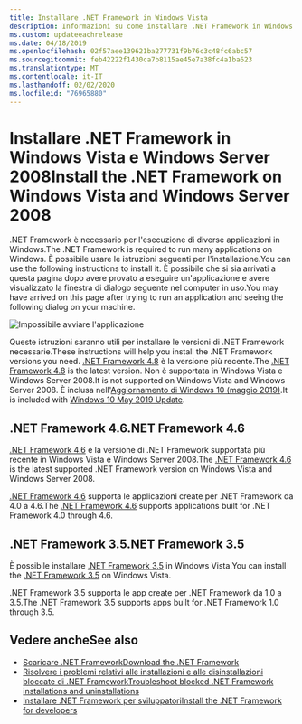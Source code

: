```yaml
---
title: Installare .NET Framework in Windows Vista
description: Informazioni su come installare .NET Framework in Windows Vista.
ms.custom: updateeachrelease
ms.date: 04/18/2019
ms.openlocfilehash: 02f57aee139621ba277731f9b76c3c48fc6abc57
ms.sourcegitcommit: feb42222f1430ca7b8115ae45e7a38fc4a1ba623
ms.translationtype: MT
ms.contentlocale: it-IT
ms.lasthandoff: 02/02/2020
ms.locfileid: "76965880"
---
```

# <a name="install-the-net-framework-on-windows-vista-and-windows-server-2008"></a><span data-ttu-id="12e71-103">Installare .NET Framework in Windows Vista e Windows Server 2008</span><span class="sxs-lookup"><span data-stu-id="12e71-103">Install the .NET Framework on Windows Vista and Windows Server 2008</span></span>

<span data-ttu-id="12e71-104">.NET Framework è necessario per l'esecuzione di diverse applicazioni in Windows.</span><span class="sxs-lookup"><span data-stu-id="12e71-104">The .NET Framework is required to run many applications on Windows.</span></span> <span data-ttu-id="12e71-105">È possibile usare le istruzioni seguenti per l'installazione.</span><span class="sxs-lookup"><span data-stu-id="12e71-105">You can use the following instructions to install it.</span></span> <span data-ttu-id="12e71-106">È possibile che si sia arrivati a questa pagina dopo avere provato a eseguire un'applicazione e avere visualizzato la finestra di dialogo seguente nel computer in uso.</span><span class="sxs-lookup"><span data-stu-id="12e71-106">You may have arrived on this page after trying to run an application and seeing the following dialog on your machine.</span></span>

![Impossibile avviare l'applicazione](./media/this-application-could-not-be-started.png)

<span data-ttu-id="12e71-108">Queste istruzioni saranno utili per installare le versioni di .NET Framework necessarie.</span><span class="sxs-lookup"><span data-stu-id="12e71-108">These instructions will help you install the .NET Framework versions you need.</span></span> <span data-ttu-id="12e71-109">[.NET Framework 4.8](https://github.com/Microsoft/dotnet/tree/master/releases/net48) è la versione più recente.</span><span class="sxs-lookup"><span data-stu-id="12e71-109">The [.NET Framework 4.8](https://github.com/Microsoft/dotnet/tree/master/releases/net48) is the latest version.</span></span> <span data-ttu-id="12e71-110">Non è supportata in Windows Vista e Windows Server 2008.</span><span class="sxs-lookup"><span data-stu-id="12e71-110">It is not supported on Windows Vista and Windows Server 2008.</span></span> <span data-ttu-id="12e71-111">È inclusa nell'[Aggiornamento di Windows 10 (maggio 2019)](https://support.microsoft.com/help/4028685/windows-10-get-the-update).</span><span class="sxs-lookup"><span data-stu-id="12e71-111">It is included with [Windows 10 May 2019 Update](https://support.microsoft.com/help/4028685/windows-10-get-the-update).</span></span>

## <a name="net-framework-46"></a><span data-ttu-id="12e71-112">.NET Framework 4.6</span><span class="sxs-lookup"><span data-stu-id="12e71-112">.NET Framework 4.6</span></span>

<span data-ttu-id="12e71-113">[.NET Framework 4.6](https://dotnet.microsoft.com/download/dotnet-framework/net46) è la versione di .NET Framework supportata più recente in Windows Vista e Windows Server 2008.</span><span class="sxs-lookup"><span data-stu-id="12e71-113">The [.NET Framework 4.6](https://dotnet.microsoft.com/download/dotnet-framework/net46) is the latest supported .NET Framework version on Windows Vista and Windows Server 2008.</span></span>

<span data-ttu-id="12e71-114">[.NET Framework 4.6](https://dotnet.microsoft.com/download/dotnet-framework/net46&e6b34bbe-475b-1abd-2c51-b5034bcdd6d2=True) supporta le applicazioni create per .NET Framework da 4.0 a 4.6.</span><span class="sxs-lookup"><span data-stu-id="12e71-114">The [.NET Framework 4.6](https://dotnet.microsoft.com/download/dotnet-framework/net46&e6b34bbe-475b-1abd-2c51-b5034bcdd6d2=True) supports applications built for .NET Framework 4.0 through 4.6.</span></span>

## <a name="net-framework-35"></a><span data-ttu-id="12e71-115">.NET Framework 3.5</span><span class="sxs-lookup"><span data-stu-id="12e71-115">.NET Framework 3.5</span></span>

<span data-ttu-id="12e71-116">È possibile installare [.NET Framework 3.5](https://dotnet.microsoft.com/download/dotnet-framework/net35-sp1) in Windows Vista.</span><span class="sxs-lookup"><span data-stu-id="12e71-116">You can install the [.NET Framework 3.5](https://dotnet.microsoft.com/download/dotnet-framework/net35-sp1) on Windows Vista.</span></span>

<span data-ttu-id="12e71-117">.NET Framework 3.5 supporta le app create per .NET Framework da 1.0 a 3.5.</span><span class="sxs-lookup"><span data-stu-id="12e71-117">The .NET Framework 3.5 supports apps built for .NET Framework 1.0 through 3.5.</span></span>

## <a name="see-also"></a><span data-ttu-id="12e71-118">Vedere anche</span><span class="sxs-lookup"><span data-stu-id="12e71-118">See also</span></span>

- [<span data-ttu-id="12e71-119">Scaricare .NET Framework</span><span class="sxs-lookup"><span data-stu-id="12e71-119">Download the .NET Framework</span></span>](https://dotnet.microsoft.com/download)
- [<span data-ttu-id="12e71-120">Risolvere i problemi relativi alle installazioni e alle disinstallazioni bloccate di .NET Framework</span><span class="sxs-lookup"><span data-stu-id="12e71-120">Troubleshoot blocked .NET Framework installations and uninstallations</span></span>](troubleshoot-blocked-installations-and-uninstallations.md)
- [<span data-ttu-id="12e71-121">Installare .NET Framework per sviluppatori</span><span class="sxs-lookup"><span data-stu-id="12e71-121">Install the .NET Framework for developers</span></span>](guide-for-developers.md)
